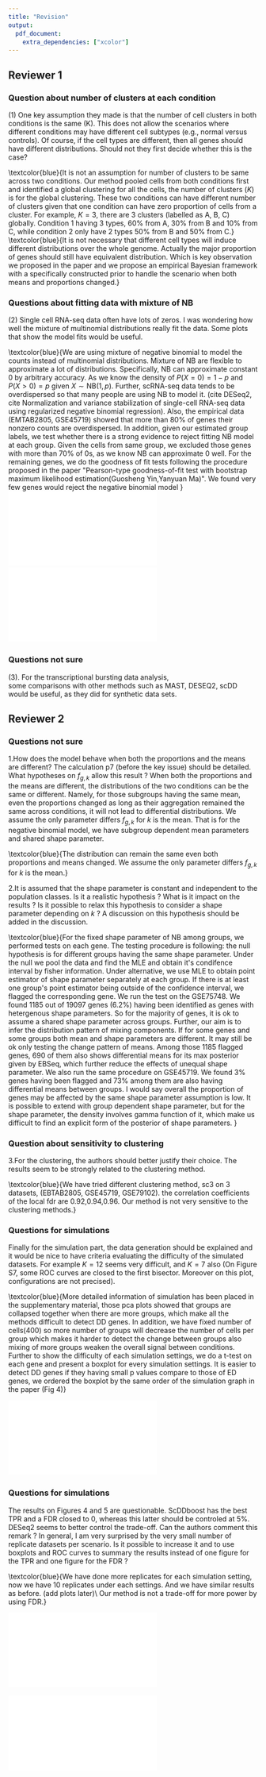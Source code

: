 ```yaml
---
title: "Revision"
output: 
  pdf_document:
    extra_dependencies: ["xcolor"]
---
```


## Reviewer 1
### Question about number of clusters at each condition

(1)  One key assumption they made is that the number of cell clusters in both conditions is the same (K). This does not allow the scenarios where different conditions may have different cell subtypes (e.g., normal versus controls). Of course, if the cell types are different, then all genes should have different distributions.  Should not they first decide whether this is the case?

\textcolor{blue}{It is not an assumption for number of clusters to be same across two conditions. Our method pooled cells from both conditions first and identified a global clustering for all the cells, the number of clusters ($K$) is for the global clustering. These two conditions can have different number of clusters given that one condition can have zero proportion of cells from a cluster.
For example, $K = 3$, there are 3 clusters (labelled as A, B, C) globally. Condition 1 having 3 types, 60\% from A, 30\% from B and 10\% from C, while condition 2 only have 2 types 50\% from B and 50\% from C.}
\textcolor{blue}{It is not necessary that different cell types will induce different distributions over the whole genome. Actually the major proportion of genes should still have equivalent distribution. 
Which is key observation we proposed in the paper and we propose an empirical Bayesian framework with a specifically constructed prior to handle the scenario when both means and proportions changed.} 

### Questions about fitting data with mixture of NB

(2) Single cell RNA-seq data often have lots of zeros. I was wondering how well the mixture of multinomial distributions really fit the data. Some plots that show the model fits would be useful.

\textcolor{blue}{We are using mixture of negative binomial to model the counts instead of multinomial distributions. Mixture of NB are flexible to approximate a lot of distributions. Specifically, NB can approximate constant 0 by arbitrary accuracy. As we know the density of $P(X = 0) = 1 - p$ and $P(X > 0) = p$ given $X \sim \text{NB}(1,p)$. Further, scRNA-seq data tends to be overdispersed so that many people are using NB to model it. (cite DESeq2, cite Normalization and variance stabilization of single-cell RNA-seq data using regularized negative binomial regression). Also, the empirical data (EMTAB2805, GSE45719) showed that more than 80\% of genes their nonzero counts are overdispersed. In addition, given our estimated group labels, we test whether there is a strong evidence to reject fitting NB model at each group. Given the cells from same group, we excluded those genes with more than 70\% of 0s, as we know NB can approximate 0 well. For the remaining genes, we do the goodness of fit tests following the procedure proposed in the paper "Pearson-type goodness-of-fit test with
bootstrap maximum likelihood
estimation(Guosheng Yin,Yanyuan Ma)". We found very few genes would reject the negative binomial model
}
![](Revision_files/figure-latex/unnamed-chunk-1-1.pdf)<!-- --> ![](Revision_files/figure-latex/unnamed-chunk-1-2.pdf)<!-- --> 




### Questions not sure 

(3). For the transcriptional bursting data analysis,  
some comparisons with other methods such as MAST, DESEQ2, scDD would be useful, 
as they did for synthetic data sets.


## Reviewer 2
### Questions not sure
1.How does the model behave when both the proportions and the means are different? The calculation p7 (before the key issue) should be detailed. What hypotheses on $f_{g,k}$ allow this result ?
When both the proportions and the means are different, the distributions of the two conditions can be the same or different. Namely, for those subgroups having the same mean, even the proportions changed as long as their aggregation remained the same across conditions, it will not lead to differential distributions. 
We assume the only parameter differs $f_{g,k}$ for $k$ is the mean. That is for the negative binomial model, we have subgroup dependent mean parameters and shared shape parameter.

\textcolor{blue}{The distribution can remain the same even both proportions and means changed. 
We assume the only parameter differs $f_{g,k}$ for $k$ is the mean.}

2.It is assumed that the shape parameter is constant and independent to the population classes. Is it a realistic hypothesis ? What is it impact on the results ? Is it possible to relax this hypothesis to consider a shape parameter depending on $k$ ? A discussion on this hypothesis should be added in the discussion.

\textcolor{blue}{For the fixed shape parameter of NB among groups, we performed tests on each gene.
The testing procedure is following: the null hypothesis is for different groups having the same shape parameter. Under the null we pool the data and find the MLE and obtain it's condifence interval by fisher information. Under alternative, we use MLE to obtain point estimator of shape parameter separately at each group. If there is at least one group's point estimator being outside of the confidence interval, we flagged the corresponding gene. We run the test on the GSE75748. We found 1185 out of 19097 genes (6.2\%) having been identified as genes with hetergenous shape parameters. 
So for the majority of genes, it is ok to assume a shared shape parameter across groups.
Further, our aim is to infer the distribution pattern of mixing components. If for some genes and some groups both mean and shape parameters are different. It may still be ok only testing the change pattern of means. Among those 1185 flagged genes, 690 of them also shows differential means for its max posterior given by EBSeq, which further reduce the effects of unequal shape parameter.
We also run the same procedure on GSE45719. We found 3\% genes having been flagged and 73\% among them are also having differential means between groups. I would say overall the proportion of genes may be affected by the same shape parameter assumption is low. It is possible to extend with group dependent shape parameter, but for the shape parameter, the density involves gamma function of it, which make us difficult to find an explicit form of the posterior of shape parameters. 
}


### Question about sensitivity to clustering
3.For the clustering, the authors should better justify their choice. The results seem to be strongly related to the clustering method.

\textcolor{blue}{We have tried different clustering method, sc3 on 3 datasets, (EBTAB2805, GSE45719, GSE79102). 
the correlation coefficients of the local fdr are 0.92,0.94,0.96. Our method is not very sensitive to the clustering methods.}

### Questions for simulations

Finally for the simulation part, the data generation should be explained and it would be nice to have criteria evaluating the difficulty of the simulated datasets. For example $K=12$ seems very
difficult, and $K=7$ also (On Figure S7, some ROC curves are closed to the first bisector.
Moreover on this plot, configurations are not precised).

\textcolor{blue}{More detailed information of simulation has been placed in the supplementary material, those pca plots showed that groups are collapsed together when there are more groups, which make all the methods difficult to detect DD genes. In addition, we have fixed number of cells(400) so more number of groups will decrease the number of cells per group which makes it harder to detect the change between groups also mixing of more groups weaken the overall signal between conditions.
Further to show the difficulty of each simulation settings, we do a t-test on each gene and present a boxplot for every simulation settings. It is easier to detect DD genes if they having small p values compare to those of ED genes, we ordered the boxplot by the same order of the simulation graph in the paper (Fig 4)}

![](Revision_files/figure-latex/unnamed-chunk-2-1.pdf)<!-- --> 

### Questions for simulations
The results on Figures 4 and 5 are questionable. ScDDboost has the best TPR and a FDR closed to 0, whereas this latter should be controled at 5%. DESeq2 seems to better control the trade-off. Can the authors comment this remark ? In general, I am very surprised by the very small number of replicate datasets per scenario. Is it possible to increase it and to use boxplots and ROC curves to summary the results instead of one figure for the TPR and one figure for the FDR ?

\textcolor{blue}{We have done more replicates for each simulation setting, now we have 10 replicates under each settings. And we have similar results as before. (add plots later)\\
Our method is not a trade-off for more power by using FDR.}

![](Revision_files/figure-latex/unnamed-chunk-3-1.pdf)<!-- --> 

![](Revision_files/figure-latex/unnamed-chunk-4-1.pdf)<!-- --> 

